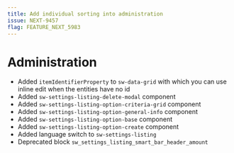 ```yaml
---
title: Add individual sorting into administration
issue: NEXT-9457
flag: FEATURE_NEXT_5983
---
```

# Administration
* Added `itemIdentifierProperty` to `sw-data-grid` with which you can use inline edit when the entities have no id
* Added `sw-settings-listing-delete-modal` component
* Added `sw-settings-listing-option-criteria-grid` component
* Added `sw-settings-listing-option-general-info` component
* Added `sw-settings-listing-option-base` component
* Added `sw-settings-listing-option-create` component
* Added language switch to `sw-settings-listing`
* Deprecated block `sw_settings_listing_smart_bar_header_amount`
